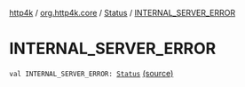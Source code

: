 [http4k](../../index.md) / [org.http4k.core](../index.md) / [Status](index.md) / [INTERNAL_SERVER_ERROR](./-i-n-t-e-r-n-a-l_-s-e-r-v-e-r_-e-r-r-o-r.md)

# INTERNAL_SERVER_ERROR

`val INTERNAL_SERVER_ERROR: `[`Status`](index.md) [(source)](https://github.com/http4k/http4k/blob/master/http4k-core/src/main/kotlin/org/http4k/core/Status.kt#L53)
